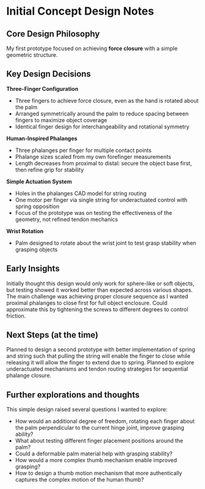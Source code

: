# Initial Concept Design Notes

## Core Design Philosophy
My first prototype focused on achieving **force closure** with a simple geometric structure.

## Key Design Decisions

**Three-Finger Configuration**
- Three fingers to achieve force closure, even as the hand is rotated about the palm
- Arranged symmetrically around the palm to reduce spacing between fingers to maximize object coverage
- Identical finger design for interchangeability and rotational symmetry

**Human-Inspired Phalanges**
- Three phalanges per finger for multiple contact points
- Phalange sizes scaled from my own forefinger measurements
- Length decreases from proximal to distal: secure the object base first, then refine grip for stability

**Simple Actuation System**
- Holes in the phalanges CAD model for string routing
- One motor per finger via single string for underactuated control with spring opposition
- Focus of the prototype was on testing the effectiveness of the geometry, not refined tendon mechanics

**Wrist Rotation**
- Palm designed to rotate about the wrist joint to test grasp stability when grasping objects

## Early Insights
Initially thought this design would only work for sphere-like or soft objects, but testing showed it worked better than expected across various shapes. The main challenge was achieving proper closure sequence as I wanted proximal phalanges to close first for full object enclosure. Could approximate this by tightening the screws to different degrees to control friction. 

## Next Steps (at the time)
Planned to design a second prototype with better implementation of spring and string such that pulling the string will enable the finger to close while releasing it will allow the finger to extend due to spring. Planned to explore underactuated mechanisms and tendon routing strategies for sequential phalange closure.

## Further explorations and thoughts
This simple design raised several questions I wanted to explore:

- How would an additional degree of freedom, rotating each finger about the palm perpendicular to the current hinge joint, improve grasping ability?
- What about testing different finger placement positions around the palm?
- Could a deformable palm material help with grasping stability?
- How would a more complex thumb mechanism enable improved grasping?
- How to design a thumb motion mechanism that more authentically captures the complex motion of the human thumb?
